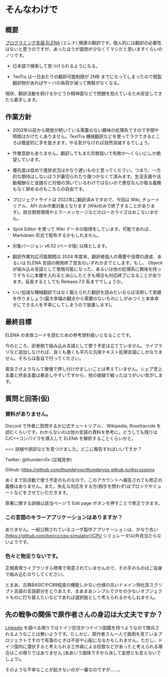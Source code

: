 # そんなわけで

## 概要

[プログラミング言語 ELENA](https://elena-lang.github.io/) (エレナ) 関連の翻訳です。個人的には翻訳の必要性はないと思うのですが、あったほうが面倒が少なくてマシだと思いますくらいのノリです。

 * 日本語で検索して見つけられるようになる。

 * TexTra は一日あたりの翻訳可能制限が 2MB までになってしまったので既製翻訳物があればサーバの負荷が減って無駄がなくなる。

現状、翻訳活動を続けるかどうか精神面などで問題を抱えているため安定してきたら着手します。

## 作業方針

 * 2002年以前から開発が続いている需要のない趣味の処理系ですので手間や時間はかけたくありません。TextTra 機械翻訳などを使ってラクできるところは徹底的に手を抜きます。やる気がなければ自然消滅するでしょう。

 * 作業意欲もありません。翻訳してもまた珍獣扱いで失敗か〜くらいにしか絶望しています。

 * 優先度は低めで進捗状況はかなり遅いものと思ってください。つまり、一方的な期待はしないほうが裏切られたり傷つかなくて済みます。生活支援や活動報酬など金銭など対価の頂いているわけではないので責任なんか取る義務もなく辞めるのもこちらの自由です。

 * プロジェクトサイトは 2022年に翻訳済みですので、今回は Wiki, チュートリアル、API のみ作業対象となります (Wikiのみで終了することがあります)。統合開発環境やエラーメッセージなどのローカライズはおこないません。

 * Spck Editor を使って Wiki データの取得をしています。可能であれば、Markdown 形式で配布するかもしれません。

 * 対象バージョン v6.02 (ベータ版) 以降とします。 

 * 翻訳作業対応可能期間は 2024 年度末、翻訳者個人の需要や目標の達成、あるいは ELENA 言語の開発終了宣言のいずれかまでとします。もし、 Objeck が組み込み言語として使用可能になった、あるいは他の処理系に興味を持ってそちらに本腰を入れると決心したときも場合も対応終了になることがあります。延長するとしても Release.7.0 系まででしょうか。

 * いい加減な機械翻訳ではなく鍛えられた翻訳を読みたいならば活用して実績を作りましょう(最大幸福の観点から需要のないものにしがみつくと本来幸せにできる人を不幸にしてしまうので放棄します)。

## 最終目標

ELENA の本体コードを読むための参考資料扱いとなることです。

今のところ、訳者側で組み込み言語として使う予定は立てていません。ライブラリなど追加しなければ、良くも悪くも平凡な汎用テキスト処理言語にしかなりません。そちらは各自で行ってください。

普及させようなんて傲慢で押し付けがましいことは考えていません。シェア至上主義と拝金主義は暴走しやすいですから、他の価値で戦ったほうがいい気がします。

## 質問と回答(仮)

### 資料がありません。

Discord で作者に質問するか公式チュートリアル、 Wikipedia, Rosettacode を読むくらいです。わからないのは他の言語の資料を参考に。どうしても残りは C/C++コンパイラを導入して ELENA を解析することくらいかと。 

=== 誤植や誤訳などを見つけました。どこに報告すればいいですか？

Twitter: @thunderv0x (豆城見参)

Github:  https://github.com/thundervox/thundervox.github.io/discussions

あくまで別活動で使う予定のものなので、このアカウントへ報告されても修正の義務はありません。また、失礼な対応をする方(相手を問わず)はブロックやミュートなどをさせていただきます。

原著に関する誤植は該当ページで Edit page ボタンを押すことで修正できます。

### この言語のキラーアプリケーションはありますか？

ありません。一般公開されているユーザ製作アプリケーションは、かなり古い [https://github.com/bencz/cpu-simulator](CPU シミュレータ)以外見当たらないようです。

### 色々と物足りないです。

正規表現ライブラリすら標準で用意されていませんので、その手のものはご自身で組み込むなりしてください。

とまあ、古典BASICやC89程度の機能しかない仕様の古いドメイン特化型スクリプト言語の言語部分をとりあえす、まあまあシンプルでクセの少ないオブジェクトものに打ち替えたいなどであれば選択肢として考えられるかもしれません。

## 先の戦争の関係で原作者さんの身辺は大丈夫ですか？

[Linkedin](https://de.linkedin.com/in/alexey-rakov-5b3a0214) を調べる限りではドイツ在住かつドイツ国籍を持つようなので徴兵されるようなことは無いようです。たしかに、原作者さん一人で面倒を見ているプロジェクトですので有事のときは不安や心配になるかもしれません。ただし、ドイツ国内に潜伏すると考えられる工作員による拉致などがあったと考えられる場合はこの限りではありません (ああいう国体ですから決して妄想とも言えないでしょう)。

そのような不幸なことが起きないのが一番なのですが……。
